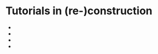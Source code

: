 # Tutorials in (re-)construction

- [](../notebooks/construction/inversion_with_frontal_ablation.ipynb)
- [](../notebooks/construction/kcalving_parameterization.ipynb)
- [](../notebooks/construction/merging_glaciers.ipynb)
- [](../notebooks/construction/area_length_filter.ipynb)
